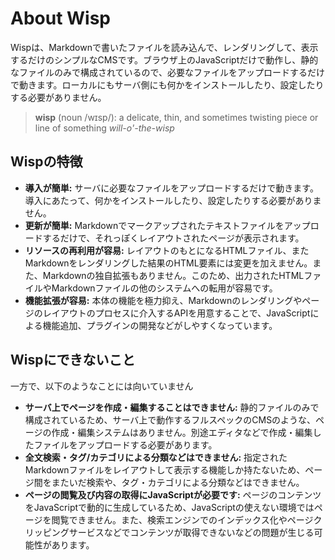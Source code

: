 # About Wisp

Wispは、Markdownで書いたファイルを読み込んで、レンダリングして、表示するだけのシンプルなCMSです。ブラウザ上のJavaScriptだけで動作し、静的なファイルのみで構成されているので、必要なファイルをアップロードするだけで動きます。ローカルにもサーバ側にも何かをインストールしたり、設定したりする必要がありません。

> **wisp** (noun /wɪsp/):
> a delicate, thin, and sometimes twisting piece or line of something
> *will-o'-the-wisp*

## Wispの特徴

- **導入が簡単:**
  サーバに必要なファイルをアップロードするだけで動きます。導入にあたって、何かをインストールしたり、設定したりする必要がありません。
- **更新が簡単:**
  Markdownでマークアップされたテキストファイルをアップロードするだけで、それっぽくレイアウトされたページが表示されます。
- **リソースの再利用が容易:**
  レイアウトのもとになるHTMLファイル、またMarkdownをレンダリングした結果のHTML要素には変更を加えません。また、Markdownの独自拡張もありません。このため、出力されたHTMLファイルやMarkdownファイルの他のシステムへの転用が容易です。
- **機能拡張が容易:**
  本体の機能を極力抑え、Markdownのレンダリングやページのレイアウトのプロセスに介入するAPIを用意することで、JavaScriptによる機能追加、プラグインの開発などがしやすくなっています。

## Wispにできないこと
一方で、以下のようなことには向いていません

- **サーバ上でページを作成・編集することはできません:** 
  静的ファイルのみで構成されているため、サーバ上で動作するフルスペックのCMSのような、ページの作成・編集システムはありません。別途エディタなどで作成・編集したファイルをアップロードする必要があります。
- **全文検索・タグ/カテゴリによる分類などはできません:**
  指定されたMarkdownファイルをレイアウトして表示する機能しか持たないため、ページ間をまたいだ検索や、タグ・カテゴリによる分類などはできません。
- **ページの閲覧及び内容の取得にJavaScriptが必要です:**
  ページのコンテンツをJavaScriptで動的に生成しているため、JavaScriptの使えない環境ではページを閲覧できません。また、検索エンジンでのインデックス化やページクリッピングサービスなどでコンテンツが取得できないなどの問題が生じる可能性があります。